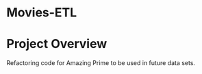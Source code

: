 # Movies-ETL
# Project Overview 
Refactoring code for Amazing Prime to be used in future data sets. 
